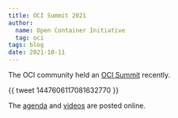 ```yaml
---
title: OCI Summit 2021
author:
  name: Open Container Initiative
  tag: oci
tags: blog
date: 2021-10-11
---
```


The OCI community held an [OCI Summit](https://events.linuxfoundation.org/open-source-summit-north-america/features/co-located-events/#open-containers-summit) recently.

{{ tweet 1447606117081632770 }}

The [agenda](https://hackmd.io/FkqLzCjITTqeP2WwrWnesg) and [videos](https://www.youtube.com/watch?v=loTeOR1mUWg) are posted online.
